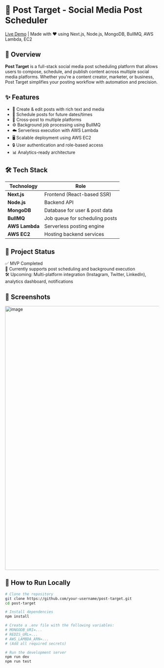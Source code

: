 # 🚀 Post Target - Social Media Post Scheduler

[Live Demo](http://cross-posting-web.vercel.app/) | Made with ❤️ using Next.js, Node.js, MongoDB, BullMQ, AWS Lambda, EC2

## 📌 Overview

**Post Target** is a full-stack social media post scheduling platform that allows users to compose, schedule, and publish content across multiple social media platforms. Whether you're a content creator, marketer, or business, Post Target simplifies your posting workflow with automation and precision.

## ✨ Features

- 📝 Create & edit posts with rich text and media
- 📅 Schedule posts for future dates/times
- 🔄 Cross-post to multiple platforms
- ⚙️ Background job processing using BullMQ
- ☁️ Serverless execution with AWS Lambda
- 🖥️ Scalable deployment using AWS EC2
- 🔒 User authentication and role-based access
- 📊 Analytics-ready architecture

## 🛠️ Tech Stack

| Technology | Role |
|------------|------|
| **Next.js** | Frontend (React-based SSR) |
| **Node.js** | Backend API |
| **MongoDB** | Database for user & post data |
| **BullMQ** | Job queue for scheduling posts |
| **AWS Lambda** | Serverless posting engine |
| **AWS EC2** | Hosting backend services |


## 🚧 Project Status

✅ MVP Completed  
🚀 Currently supports post scheduling and background execution  
🛠️ Upcoming: Multi-platform integration (Instagram, Twitter, LinkedIn), analytics dashboard, notifications

## 📸 Screenshots
<img width="1901" height="863" alt="image" src="https://github.com/user-attachments/assets/3d627618-42b6-4f32-8f77-1724051df49e" />


## 🚀 How to Run Locally

```bash
# Clone the repository
git clone https://github.com/your-username/post-target.git
cd post-target

# Install dependencies
npm install

# Create a .env file with the following variables:
# MONGODB_URI=...
# REDIS_URL=...
# AWS_LAMBDA_ARN=...
# (Add all required secrets)

# Run the development server
npm run dev
npm run test
```


